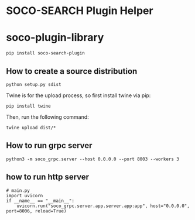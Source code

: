 # SOCO-SEARCH Plugin Helper

# soco-plugin-library

```
pip install soco-search-plugin
```

## How to create a source distribution
```
python setup.py sdist
``` 


Twine is for the upload process, so first install twine via pip:
```
pip install twine

```

Then, run the following command:
```
twine upload dist/*
```


## How to run grpc server
```
python3 -m soco_grpc.server --host 0.0.0.0 --port 8003 --workers 3
```

## how to run http server
```
# main.py
import uvicorn
if __name__ == "__main__":
    uvicorn.run("soco_grpc.server.app.server.app:app", host="0.0.0.0", port=8006, reload=True)

```
